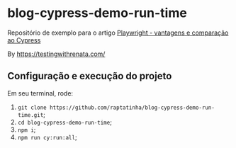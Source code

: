 # blog-cypress-demo-run-time

Repositório de exemplo para o artigo [Playwright - vantagens e comparação ao Cypress](https://testingwithrenata.com/?p=637)

By https://testingwithrenata.com/

## Configuração e execução do projeto

Em seu terminal, rode:
1. `git clone https://github.com/raptatinha/blog-cypress-demo-run-time.git`;
1. `cd blog-cypress-demo-run-time`;
1. `npm i`;
1. `npm run cy:run:all`;